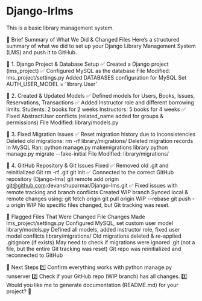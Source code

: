 # Django-lrlms
This is a basic library management system.

📌 Brief Summary of What We Did & Changed Files
Here’s a structured summary of what we did to set up your Django Library Management System (LMS) and push it to GitHub.

🔹 1. Django Project & Database Setup
✅ Created a Django project (lms_project)
✅ Configured MySQL as the database
File Modified: lms_project/settings.py
Added DATABASES configuration for MySQL
Set AUTH_USER_MODEL = 'library.User'


🔹 2. Created & Updated Models
✅ Defined models for Users, Books, Issues, Reservations, Transactions
✅ Added Instructor role and different borrowing limits:
Students: 2 books for 2 weeks
Instructors: 5 books for 4 weeks
✅ Fixed AbstractUser conflicts (related_name added for groups & permissions)
File Modified: library/models.py

🔹 3. Fixed Migration Issues
✅ Reset migration history due to inconsistencies
Deleted old migrations: rm -rf library/migrations/
Deleted migration records in MySQL
Ran:
python manage.py makemigrations library
python manage.py migrate --fake-initial
File Modified: library/migrations/

🔹 4. GitHub Repository & Git Issues Fixed
✅ Removed old .git and reinitialized Git
rm -rf .git
git init
✅ Connected to the correct GitHub repository (Django-lms)
git remote add origin git@github.com:devanshuparmar/Django-lms.git
✅ Fixed issues with remote tracking and branch conflicts
Created WIP branch
Synced local & remote changes using:
git fetch origin
git pull origin WIP --rebase
git push -u origin WIP
No specific files changed, but Git tracking was reset.

📌 Flagged Files That Were Changed
File	Changes Made
lms_project/settings.py	Configured MySQL, set custom user model
library/models.py	Defined all models, added instructor role, fixed user model conflicts
library/migrations/	Old migrations deleted & re-applied
.gitignore (if exists)	May need to check if migrations were ignored
.git (not a file, but the entire Git tracking was reset)	Git repo was reinitialized and reconnected to GitHub

🚀 Next Steps
1️⃣ Confirm everything works with python manage.py runserver
2️⃣ Check if your GitHub repo (WIP branch) has all changes.
3️⃣ Would you like me to generate documentation (README.md) for your project? 🚀
